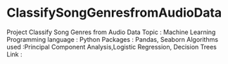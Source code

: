 # ClassifySongGenresfromAudioData
Project Classify Song Genres from Audio Data
Topic : Machine Learning
Programming language : Python
Packages : Pandas, Seaborn
Algorithms used :Principal Component Analysis,Logistic Regression, Decision Trees
Link : 

